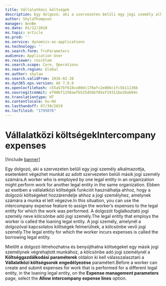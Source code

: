 ```yaml
---
title: Vállalatközi költségek
description: Egy dolgozó, aki a szervezeten belüli egy jogi személy alkalmazottja, esetenként végezhet munkát az adott szervezeten belüli másik jogi személy számára. Ebben az esetben a vállalatközi költségek funkciót használhatja ahhoz, hogy a dolgozói költségeket hozzárendelje ahhoz a jogi személyhez, amelynek számára a munka el lett végezve.
author: ShylaThompson
manager: AnnBe
ms.date: 01/12/2018
ms.topic: article
ms.prod: ''
ms.service: dynamics-ax-applications
ms.technology: ''
ms.search.form: TrvParameters
audience: Application User
ms.reviewer: roschlom
ms.search.scope: Core, Operations
ms.search.region: Global
ms.author: shylaw
ms.search.validFrom: 2016-02-28
ms.dyn365.ops.version: AX 7.0.0
ms.openlocfilehash: c55a57bf618ce80dc170afc2e866c1fc5b11136b
ms.sourcegitcommit: ef08bf1258aefb525d56bf85ef19311be26ab94c
ms.translationtype: HT
ms.contentlocale: hu-HU
ms.lasthandoff: 07/30/2019
ms.locfileid: "1795076"
---
```

# <a name="intercompany-expenses"></a><span data-ttu-id="69741-104">Vállalatközi költségek</span><span class="sxs-lookup"><span data-stu-id="69741-104">Intercompany expenses</span></span>

[!include [banner](../includes/banner.md)]

<span data-ttu-id="69741-105">Egy dolgozó, aki a szervezeten belüli egy jogi személy alkalmazottja, esetenként végezhet munkát az adott szervezeten belüli másik jogi személy számára.</span><span class="sxs-lookup"><span data-stu-id="69741-105">A worker who is employed by one legal entity in an organization might perform work for another legal entity in the same organization.</span></span> <span data-ttu-id="69741-106">Ebben az esetben a vállalatközi költségek funkciót használhatja ahhoz, hogy a dolgozói költségeket hozzárendelje ahhoz a jogi személyhez, amelynek számára a munka el lett végezve.</span><span class="sxs-lookup"><span data-stu-id="69741-106">In this situation, you can use the intercompany expense feature to assign the worker’s expenses to the legal entity for which the work was performed.</span></span> <span data-ttu-id="69741-107">A dolgozót foglalkoztató jogi személy neve kölcsönbe adó jogi személy.</span><span class="sxs-lookup"><span data-stu-id="69741-107">The legal entity that employs the worker is called the loaning legal entity.</span></span> <span data-ttu-id="69741-108">A jogi személy, amelynél a dolgozóval kapcsolatos költségek felmerülnek, a kölcsönbe vevő jogi személy.</span><span class="sxs-lookup"><span data-stu-id="69741-108">The legal entity for which the worker incurs expenses is called the borrowing legal entity.</span></span> 

<span data-ttu-id="69741-109">Mielőtt a dolgozó létrehozhatna és benyújthatna költségeket egy másik jogi személynek végrehajtott munkához, a kölcsönbe adó jogi személynél a **Költséggazdálkodási paraméterek** oldalon ki kell válasszalasztani a **Vállalatközi költségsorok engedélyezése** paramétert.</span><span class="sxs-lookup"><span data-stu-id="69741-109">Before a worker can create and submit expenses for work that is performed for a different legal entity, in the loaning legal entity, on the **Expense management parameters** page, select the **Allow intercompany expense lines** option.</span></span> 
